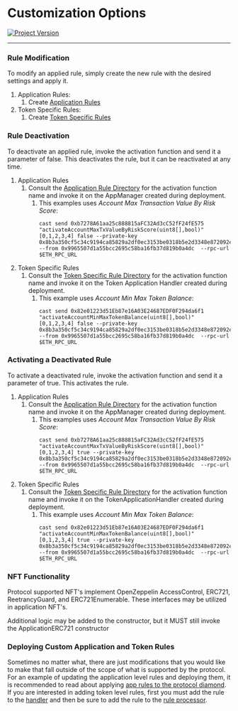 # Customization Options
[![Project Version][version-image]][version-url]

---

### Rule Modification 
To modify an applied rule, simply create the new rule with the desired settings and apply it. 
1. Application Rules:  
   1. Create [Application Rules][createAppRules-url]
2. Token Specific Rules: 
   1. Create [Token Specific Rules][createNftRules-url] 

### Rule Deactivation
To deactivate an applied rule, invoke the activation function and send it a parameter of false. This deactivates the rule, but it can be reactivated at any time. 
1. Application Rules
   1. Consult the [Application Rule Directory][appRuleDirectory-url] for the activation function name and invoke it on the AppManager created during deployment.
      1. This examples uses _Account Max Transaction Value By Risk Score_: 
         ````
         cast send 0xb7278A61aa25c888815aFC32Ad3cC52fF24fE575 "activateAccountMaxTxValueByRiskScore(uint8[],bool)" [0,1,2,3,4] false --private-key 0x8b3a350cf5c34c9194ca85829a2df0ec3153be0318b5e2d3348e872092edffba --from 0x9965507d1a55bcc2695c58ba16fb37d819b0a4dc  --rpc-url  $ETH_RPC_URL 
         ````
2. Token Specific Rules
   1. Consult the [Token Specific Rule Directory][tokenSpecificRuleDirectory-url] for the activation function name and invoke it on the Token Application Handler created during deployment.
      1. This example uses _Account Min Max Token Balance_: 
         ````
         cast send 0x82e01223d51Eb87e16A03E24687EDF0F294da6f1 "activateAccountMinMaxTokenBalance(uint8[],bool)" [0,1,2,3,4] false --private-key 0x8b3a350cf5c34c9194ca85829a2df0ec3153be0318b5e2d3348e872092edffba --from 0x9965507d1a55bcc2695c58ba16fb37d819b0a4dc  --rpc-url  $ETH_RPC_URL 
         ````


### Activating a Deactivated Rule
To activate a deactivated rule, invoke the activation function and send it a parameter of true. This activates the rule.  
1. Application Rules
   1. Consult the [Application Rule Directory][appRuleDirectory-url] for the activation function name and invoke it on the AppManager created during deployment. 
      1. This examples uses _Account Max Transaction Value By Risk Score_: 
         ````
         cast send 0xb7278A61aa25c888815aFC32Ad3cC52fF24fE575 "activateAccountMaxTxValueByRiskScore(uint8[],bool)" [0,1,2,3,4] true --private-key 0x8b3a350cf5c34c9194ca85829a2df0ec3153be0318b5e2d3348e872092edffba --from 0x9965507d1a55bcc2695c58ba16fb37d819b0a4dc  --rpc-url  $ETH_RPC_URL 
         ````
2. Token Specific Rules
   1. Consult the [Token Specific Rule Directory][tokenSpecificRuleDirectory-url] for the activation function name and invoke it on the TokenApplicationHandler created during deployment.
      1. This example uses _Account Min Max Token Balance_: 
         ````
         cast send 0x82e01223d51Eb87e16A03E24687EDF0F294da6f1 "activateAccountMinMaxTokenBalance(uint8[],bool)" [0,1,2,3,4] true --private-key 0x8b3a350cf5c34c9194ca85829a2df0ec3153be0318b5e2d3348e872092edffba --from 0x9965507d1a55bcc2695c58ba16fb37d819b0a4dc  --rpc-url  $ETH_RPC_URL 
         ````

### NFT Functionality
Protocol supported NFT's implement OpenZeppelin AccessControl, ERC721, ReetrancyGuard, and ERC721Enumerable. These interfaces may be utilized in application NFT's. 

Additional logic may be added to the constructor, but it MUST still invoke the ApplicationERC721 constructor

### Deploying Custom Application and Token Rules

Sometimes no matter what, there are just modifications that you would like to make that fall outside of the scope of what is supported by the protocol. For an example of updating the application level rules and deploying them, it is recommended to read about applying [app rules to the protocol diamond][addingNewApplicationRules-url]. If you are interested in adding token level rules, first you must add the rule to the [handler][addingRuleToHandlerDiamond-url] and then be sure to add the rule to the [rule processor][addingRuleToRuleProcessorDiamond-url].

<!-- These are the body links -->
[createAppRules-url]: ./CREATE-APP-RULES.md
[createNftRules-url]: ../deployment/CREATE-NFT-RULES.md
[appRuleDirectory-url]: ../architecture/client/application/APPLICATION-RULES-LIST.md
[tokenSpecificRuleDirectory-url]: ./README.md
[addingNewApplicationRules-url]: ./addingNewRules/applicationLevelRules/ADDING_APP_RULE_TO_PROTOCOL_RULE_DIAMOND.md
[addingRuleToHandlerDiamond-url]: ./addingNewRules/tokenLevelRules/ADDING_TOKEN_RULE_TO_HANDLER_DIAMOND.md
[addingRuleToRuleProcessorDiamond-url]: ./addingNewRules/tokenLevelRules/ADDING_TOKEN_RULE_TO_PROTOCOL_RULE_DIAMOND.md


<!-- These are the header links -->
[version-image]: https://img.shields.io/badge/Version-1.3.1-brightgreen?style=for-the-badge&logo=appveyor
[version-url]: https://github.com/thrackle-io/aquifi-rules-v1
